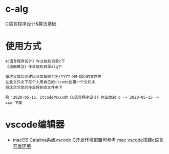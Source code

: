 # c-alg
C语言程序设计&amp;算法基础

# 使用方式
    《c语言程序设计》作业放到目录c下
    《漫画算法》作业放到目录alg下

    每次分享后创建以分享日期为名(YYYY-MM-DD)的文件夹
    在此文件夹下每个人用自己的itcode创建一个文件夹
    将这次分享的作业传到改文件夹下

    例：2020-05-15，itcode为xxx的《c语言程序设计》作业放到 c -> 2020-05-15 -> xxx 下面

# vscode编辑器
- macOS Catalina系统vscode C开发环境配置可参考 [mac vscode搭建c语言开发环境](https://blog.csdn.net/AIkiller/article/details/106160628)
